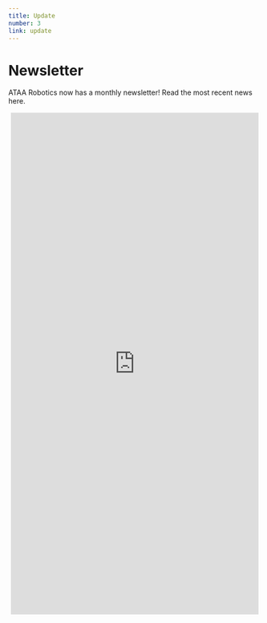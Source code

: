 ```yaml
---
title: Update
number: 3
link: update
---
```

<div class="row" id="newsletter">
<div class="col-12">
    <h1>Newsletter</h1>
    <p>ATAA Robotics now has a monthly newsletter! Read the most recent news here.</p>
</div>
</div>
<div class="row" id="newsletter" style= "width: 100%;">
		<div style="text-align: center; margin-top: 15px; margin-left: 5px; margin-right: 5px" class="col">
			<iframe src="https://docs.google.com/document/d/e/2PACX-1vToEZEngDL-YamMWbFUIOXnwgCwKXIdSwx8itxC1byuUEOiPGkl3neMeNaPmghSKrUGeoUA2Msluojl/pub" width="100%" height="1000" frameborder="0" marginheight="0" marginwidth="0">Loading…</iframe>
		</div>
	</div>